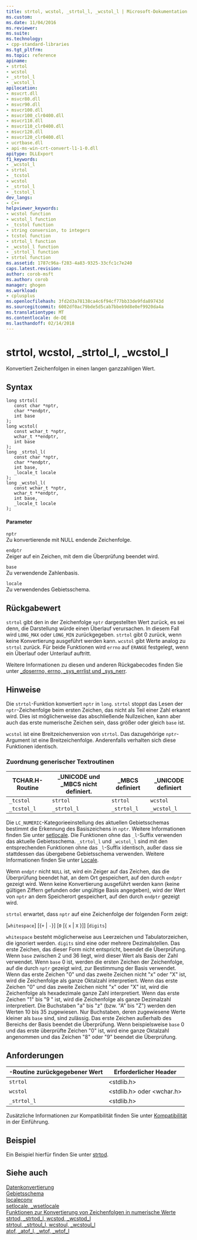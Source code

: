 ```yaml
---
title: strtol, wcstol, _strtol_l, _wcstol_l | Microsoft-Dokumentation
ms.custom: 
ms.date: 11/04/2016
ms.reviewer: 
ms.suite: 
ms.technology:
- cpp-standard-libraries
ms.tgt_pltfrm: 
ms.topic: reference
apiname:
- strtol
- wcstol
- _strtol_l
- _wcstol_l
apilocation:
- msvcrt.dll
- msvcr80.dll
- msvcr90.dll
- msvcr100.dll
- msvcr100_clr0400.dll
- msvcr110.dll
- msvcr110_clr0400.dll
- msvcr120.dll
- msvcr120_clr0400.dll
- ucrtbase.dll
- api-ms-win-crt-convert-l1-1-0.dll
apitype: DLLExport
f1_keywords:
- _wcstol_l
- strtol
- _tcstol
- wcstol
- _strtol_l
- _tcstol_l
dev_langs:
- C++
helpviewer_keywords:
- wcstol function
- wcstol_l function
- _tcstol function
- string conversion, to integers
- tcstol function
- strtol_l function
- _wcstol_l function
- _strtol_l function
- strtol function
ms.assetid: 1787c96a-f283-4a83-9325-33cfc1c7e240
caps.latest.revision: 
author: corob-msft
ms.author: corob
manager: ghogen
ms.workload:
- cplusplus
ms.openlocfilehash: 3fd2d3a78138ca4c6f94cf77bb33de9fda89743d
ms.sourcegitcommit: 6002df0ac79bde5d5cab7bbeb9d8e0ef9920da4a
ms.translationtype: MT
ms.contentlocale: de-DE
ms.lasthandoff: 02/14/2018
---
```

# <a name="strtol-wcstol-strtoll-wcstoll"></a>strtol, wcstol, _strtol_l, _wcstol_l
Konvertiert Zeichenfolgen in einen langen ganzzahligen Wert.  
  
## <a name="syntax"></a>Syntax  
  
```  
long strtol(  
   const char *nptr,  
   char **endptr,  
   int base   
);  
long wcstol(  
   const wchar_t *nptr,  
   wchar_t **endptr,  
   int base   
);  
long _strtol_l(  
   const char *nptr,  
   char **endptr,  
   int base,  
   _locale_t locale  
);  
long _wcstol_l(  
   const wchar_t *nptr,  
   wchar_t **endptr,  
   int base,  
   _locale_t locale  
);  
```  
  
#### <a name="parameters"></a>Parameter  
 `nptr`  
 Zu konvertierende mit NULL endende Zeichenfolge.  
  
 `endptr`  
 Zeiger auf ein Zeichen, mit dem die Überprüfung beendet wird.  
  
 `base`  
 Zu verwendende Zahlenbasis.  
  
 `locale`  
 Zu verwendendes Gebietsschema.  
  
## <a name="return-value"></a>Rückgabewert  
 `strtol` gibt den in der Zeichenfolge `nptr` dargestellten Wert zurück, es sei denn, die Darstellung würde einen Überlauf verursachen. In diesem Fall wird `LONG_MAX` oder `LONG_MIN` zurückgegeben. `strtol` gibt 0 zurück, wenn keine Konvertierung ausgeführt werden kann. `wcstol` gibt Werte analog zu `strtol` zurück. Für beide Funktionen wird `errno` auf `ERANGE` festgelegt, wenn ein Überlauf oder Unterlauf auftritt.  
  
 Weitere Informationen zu diesen und anderen Rückgabecodes finden Sie unter [_doserrno, errno, _sys_errlist und _sys_nerr](../../c-runtime-library/errno-doserrno-sys-errlist-and-sys-nerr.md).  
  
## <a name="remarks"></a>Hinweise  
 Die `strtol`-Funktion konvertiert `nptr` in `long`. `strtol` stoppt das Lesen der `nptr`-Zeichenfolge beim ersten Zeichen, das nicht als Teil einer Zahl erkannt wird. Dies ist möglicherweise das abschließende Nullzeichen, kann aber auch das erste numerische Zeichen sein, dass größer oder gleich `base` ist.  
  
 `wcstol` ist eine Breitzeichenversion von `strtol`. Das dazugehörige `nptr`-Argument ist eine Breitzeichenfolge. Anderenfalls verhalten sich diese Funktionen identisch.  
  
### <a name="generic-text-routine-mappings"></a>Zuordnung generischer Textroutinen  
  
|TCHAR.H-Routine|_UNICODE und _MBCS nicht definiert.|_MBCS definiert|_UNICODE definiert|  
|---------------------|------------------------------------|--------------------|-----------------------|  
|`_tcstol`|`strtol`|`strtol`|`wcstol`|  
|`_tcstol_l`|`_strtol_l`|`_strtol_l`|`_wcstol_l`|  
  
 Die `LC_NUMERIC`-Kategorieeinstellung des aktuellen Gebietsschemas bestimmt die Erkennung des Basiszeichens in `nptr`*.* Weitere Informationen finden Sie unter [setlocale](../../c-runtime-library/reference/setlocale-wsetlocale.md). Die Funktionen ohne das `_l`-Suffix verwenden das aktuelle Gebietsschema. `_strtol_l` und `_wcstol_l` sind mit den entsprechenden Funktionen ohne das `_l`-Suffix identisch, außer dass sie stattdessen das übergebene Gebietsschema verwenden. Weitere Informationen finden Sie unter [Locale](../../c-runtime-library/locale.md).  
  
 Wenn `endptr` nicht `NULL` ist, wird ein Zeiger auf das Zeichen, das die Überprüfung beendet hat, an dem Ort gespeichert, auf den durch `endptr` gezeigt wird. Wenn keine Konvertierung ausgeführt werden kann (keine gültigen Ziffern gefunden oder ungültige Basis angegeben), wird der Wert von `nptr` an dem Speicherort gespeichert, auf den durch `endptr` gezeigt wird.  
  
 `strtol` erwartet, dass `nptr` auf eine Zeichenfolge der folgenden Form zeigt:  
  
 [`whitespace`] [{`+` &#124; `-`}] [`0` [{ `x` &#124; `X` }]] [`digits`]  
  
 `whitespace` besteht möglicherweise aus Leerzeichen und Tabulatorzeichen, die ignoriert werden. `digits` sind eine oder mehrere Dezimalstellen. Das erste Zeichen, das dieser Form nicht entspricht, beendet die Überprüfung. Wenn `base` zwischen 2 und 36 liegt, wird dieser Wert als Basis der Zahl verwendet. Wenn `base` 0 ist, werden die ersten Zeichen der Zeichenfolge, auf die durch `nptr` gezeigt wird, zur Bestimmung der Basis verwendet. Wenn das erste Zeichen "0" und das zweite Zeichen nicht "x" oder "X" ist, wird die Zeichenfolge als ganze Oktalzahl interpretiert. Wenn das erste Zeichen "0" und das zweite Zeichen nicht "x" oder "X" ist, wird die Zeichenfolge als hexadezimale ganze Zahl interpretiert. Wenn das erste Zeichen "1" bis "9 " ist, wird die Zeichenfolge als ganze Dezimalzahl interpretiert. Die Buchstaben "a" bis "z" (bzw. "A" bis "Z") werden den Werten 10 bis 35 zugewiesen. Nur Buchstaben, deren zugewiesene Werte kleiner als `base` sind, sind zulässig. Das erste Zeichen außerhalb des Bereichs der Basis beendet die Überprüfung. Wenn beispielsweise `base` 0 und das erste überprüfte Zeichen "0" ist, wird eine ganze Oktalzahl angenommen und das Zeichen "8" oder "9" beendet die Überprüfung.  
  
## <a name="requirements"></a>Anforderungen  
  
|-Routine zurückgegebener Wert|Erforderlicher Header|  
|-------------|---------------------|  
|`strtol`|\<stdlib.h>|  
|`wcstol`|\<stdlib.h> oder \<wchar.h>|  
|`_strtol_l`|\<stdlib.h>|  
  
 Zusätzliche Informationen zur Kompatibilität finden Sie unter [Kompatibilität](../../c-runtime-library/compatibility.md) in der Einführung.  
  
## <a name="example"></a>Beispiel  
 Ein Beispiel hierfür finden Sie unter [strtod](../../c-runtime-library/reference/strtod-strtod-l-wcstod-wcstod-l.md).  
  
## <a name="see-also"></a>Siehe auch  
 [Datenkonvertierung](../../c-runtime-library/data-conversion.md)   
 [Gebietsschema](../../c-runtime-library/locale.md)   
 [localeconv](../../c-runtime-library/reference/localeconv.md)   
 [setlocale, _wsetlocale](../../c-runtime-library/reference/setlocale-wsetlocale.md)   
 [Funktionen zur Konvertierung von Zeichenfolgen in numerische Werte](../../c-runtime-library/string-to-numeric-value-functions.md)   
 [strtod, _strtod_l, wcstod, _wcstod_l](../../c-runtime-library/reference/strtod-strtod-l-wcstod-wcstod-l.md)   
 [strtoul, _strtoul_l, wcstoul, _wcstoul_l](../../c-runtime-library/reference/strtoul-strtoul-l-wcstoul-wcstoul-l.md)   
 [atof, _atof_l, _wtof, _wtof_l](../../c-runtime-library/reference/atof-atof-l-wtof-wtof-l.md)
